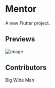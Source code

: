 # Mentor

A new Flutter project.

## Previews

![image](https://user-images.githubusercontent.com/64453575/140504653-9e962c14-618b-49a8-9444-28a7acd2ceb2.png)

## Contributors

Big Wide Man

<!-- A few resources to get you started if this is your first Flutter project:
## Getting Started
- [Lab: Write your first Flutter app](https://flutter.dev/docs/get-started/codelab)
- [Cookbook: Useful Flutter samples](https://flutter.dev/docs/cookbook)

For help getting started with Flutter, view our
[online documentation](https://flutter.dev/docs), which offers tutorials,
samples, guidance on mobile development, and a full API reference. -->
